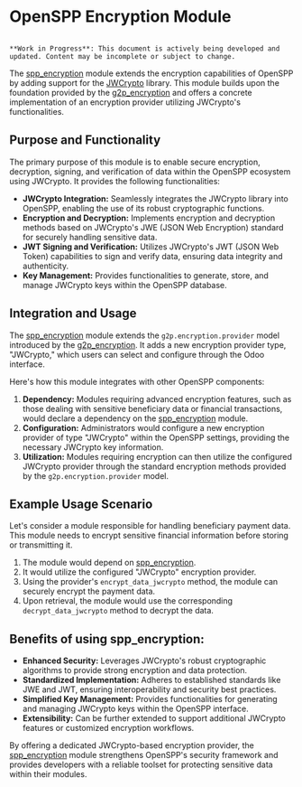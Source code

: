 # OpenSPP Encryption Module

```{warning}

**Work in Progress**: This document is actively being developed and updated. Content may be incomplete or subject to change.
```

The [spp_encryption](spp_encryption) module extends the encryption capabilities of OpenSPP by adding support for the [JWCrypto](https://jwcrypto.readthedocs.io/en/latest/) library. This module builds upon the foundation provided by the [g2p_encryption](g2p-encryption) and offers a concrete implementation of an encryption provider utilizing JWCrypto's functionalities.

## Purpose and Functionality

The primary purpose of this module is to enable secure encryption, decryption, signing, and verification of data within the OpenSPP ecosystem using JWCrypto. It provides the following functionalities:

- **JWCrypto Integration:** Seamlessly integrates the JWCrypto library into OpenSPP, enabling the use of its robust cryptographic functions.
- **Encryption and Decryption:** Implements encryption and decryption methods based on JWCrypto's JWE (JSON Web Encryption) standard for securely handling sensitive data.
- **JWT Signing and Verification:** Utilizes JWCrypto's JWT (JSON Web Token) capabilities to sign and verify data, ensuring data integrity and authenticity.
- **Key Management:** Provides functionalities to generate, store, and manage JWCrypto keys within the OpenSPP database.

## Integration and Usage

The [spp_encryption](spp_encryption) module extends the `g2p.encryption.provider` model introduced by the [g2p_encryption](g2p-encryption). It adds a new encryption provider type, "JWCrypto," which users can select and configure through the Odoo interface. 

Here's how this module integrates with other OpenSPP components:

1. **Dependency:** Modules requiring advanced encryption features, such as those dealing with sensitive beneficiary data or financial transactions, would declare a dependency on the [spp_encryption](spp_encryption) module.
2. **Configuration:** Administrators would configure a new encryption provider of type "JWCrypto" within the OpenSPP settings, providing the necessary JWCrypto key information.
3. **Utilization:** Modules requiring encryption can then utilize the configured JWCrypto provider through the standard encryption methods provided by the `g2p.encryption.provider` model.

## Example Usage Scenario

Let's consider a module responsible for handling beneficiary payment data. This module needs to encrypt sensitive financial information before storing or transmitting it. 

1. The module would depend on [spp_encryption](spp_encryption).
2. It would utilize the configured "JWCrypto" encryption provider.
3. Using the provider's `encrypt_data_jwcrypto` method, the module can securely encrypt the payment data.
4. Upon retrieval, the module would use the corresponding `decrypt_data_jwcrypto` method to decrypt the data.

## Benefits of using spp_encryption:

- **Enhanced Security:** Leverages JWCrypto's robust cryptographic algorithms to provide strong encryption and data protection.
- **Standardized Implementation:** Adheres to established standards like JWE and JWT, ensuring interoperability and security best practices.
- **Simplified Key Management:** Provides functionalities for generating and managing JWCrypto keys within the OpenSPP interface.
- **Extensibility:** Can be further extended to support additional JWCrypto features or customized encryption workflows.

By offering a dedicated JWCrypto-based encryption provider, the [spp_encryption](spp_encryption) module strengthens OpenSPP's security framework and provides developers with a reliable toolset for protecting sensitive data within their modules. 
